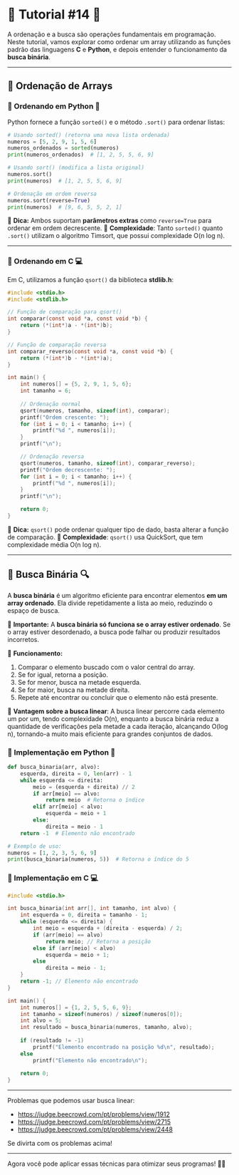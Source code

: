 # 🌟 Tutorial #14 🌟

A ordenação e a busca são operações fundamentais em programação. Neste tutorial, vamos explorar como ordenar um array utilizando as funções padrão das linguagens **C** e **Python**, e depois entender o funcionamento da **busca binária**.

---

## 🔹 Ordenação de Arrays

### 📌 Ordenando em Python 🐍
Python fornece a função `sorted()` e o método `.sort()` para ordenar listas:

```python
# Usando sorted() (retorna uma nova lista ordenada)
numeros = [5, 2, 9, 1, 5, 6]
numeros_ordenados = sorted(numeros)
print(numeros_ordenados)  # [1, 2, 5, 5, 6, 9]

# Usando sort() (modifica a lista original)
numeros.sort()
print(numeros)  # [1, 2, 5, 5, 6, 9]

# Ordenação em ordem reversa
numeros.sort(reverse=True)
print(numeros)  # [9, 6, 5, 5, 2, 1]
```

📌 **Dica:** Ambos suportam **parâmetros extras** como `reverse=True` para ordenar em ordem decrescente.
📌 **Complexidade**: Tanto `sorted()` quanto `.sort()` utilizam o algoritmo Timsort, que possui complexidade O(n log n).

---

### 📌 Ordenando em C 💻
Em C, utilizamos a função `qsort()` da biblioteca **stdlib.h**:

```c
#include <stdio.h>
#include <stdlib.h>

// Função de comparação para qsort()
int comparar(const void *a, const void *b) {
    return (*(int*)a - *(int*)b);
}

// Função de comparação reversa
int comparar_reverso(const void *a, const void *b) {
    return (*(int*)b - *(int*)a);
}

int main() {
    int numeros[] = {5, 2, 9, 1, 5, 6};
    int tamanho = 6;
    
    // Ordenação normal
    qsort(numeros, tamanho, sizeof(int), comparar);
    printf("Ordem crescente: ");
    for (int i = 0; i < tamanho; i++) {
        printf("%d ", numeros[i]);
    }
    printf("\n");

    // Ordenação reversa
    qsort(numeros, tamanho, sizeof(int), comparar_reverso);
    printf("Ordem decrescente: ");
    for (int i = 0; i < tamanho; i++) {
        printf("%d ", numeros[i]);
    }
    printf("\n");

    return 0;
}
```

📌 **Dica:** `qsort()` pode ordenar qualquer tipo de dado, basta alterar a função de comparação.
📌 **Complexidade**: `qsort()` usa QuickSort, que tem complexidade média O(n log n).

---

## 🔹 Busca Binária 🔍
A **busca binária** é um algoritmo eficiente para encontrar elementos **em um array ordenado**. Ela divide repetidamente a lista ao meio, reduzindo o espaço de busca.

📌 **Importante:** A **busca binária só funciona se o array estiver ordenado**. Se o array estiver desordenado, a busca pode falhar ou produzir resultados incorretos.

📌 **Funcionamento:**
1. Comparar o elemento buscado com o valor central do array.
2. Se for igual, retorna a posição.
3. Se for menor, busca na metade esquerda.
4. Se for maior, busca na metade direita.
5. Repete até encontrar ou concluir que o elemento não está presente.

📌 **Vantagem sobre a busca linear**: A busca linear percorre cada elemento um por um, tendo complexidade O(n), enquanto a busca binária reduz a quantidade de verificações pela metade a cada iteração, alcançando O(log n), tornando-a muito mais eficiente para grandes conjuntos de dados.


### 📌 Implementação em Python 🐍

```python
def busca_binaria(arr, alvo):
    esquerda, direita = 0, len(arr) - 1
    while esquerda <= direita:
        meio = (esquerda + direita) // 2
        if arr[meio] == alvo:
            return meio  # Retorna o índice
        elif arr[meio] < alvo:
            esquerda = meio + 1
        else:
            direita = meio - 1
    return -1  # Elemento não encontrado

# Exemplo de uso:
numeros = [1, 2, 3, 5, 6, 9]
print(busca_binaria(numeros, 5))  # Retorna o índice do 5
```

### 📌 Implementação em C 💻

```c
#include <stdio.h>

int busca_binaria(int arr[], int tamanho, int alvo) {
    int esquerda = 0, direita = tamanho - 1;
    while (esquerda <= direita) {
        int meio = esquerda + (direita - esquerda) / 2;
        if (arr[meio] == alvo)
            return meio; // Retorna a posição
        else if (arr[meio] < alvo)
            esquerda = meio + 1;
        else
            direita = meio - 1;
    }
    return -1; // Elemento não encontrado
}

int main() {
    int numeros[] = {1, 2, 5, 5, 6, 9};
    int tamanho = sizeof(numeros) / sizeof(numeros[0]);
    int alvo = 5;
    int resultado = busca_binaria(numeros, tamanho, alvo);
    
    if (resultado != -1)
        printf("Elemento encontrado na posição %d\n", resultado);
    else
        printf("Elemento não encontrado\n");
    
    return 0;
}
```

--- 

Problemas que podemos usar busca linear:

- https://judge.beecrowd.com/pt/problems/view/1912
- https://judge.beecrowd.com/pt/problems/view/2715
- https://judge.beecrowd.com/pt/problems/view/2448

Se divirta com os problemas acima!

---

Agora você pode aplicar essas técnicas para otimizar seus programas! 🚀🔥

